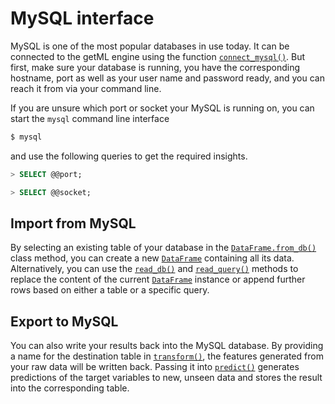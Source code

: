 # MySQL interface

MySQL is one of the most popular databases in use today. It can be connected to the getML engine using the function [`connect_mysql()`](getml/database/connect_mysql). But first, make sure your database is running, you have the corresponding hostname, port as well as your user name and password ready, and you can reach it from via your command line.

If you are unsure which port or socket your MySQL is running on, you can start the `mysql` command line interface
```bash
$ mysql
```
and use the following queries to get the required insights.

```sql
> SELECT @@port;

> SELECT @@socket;
```

## Import from MySQL

By selecting an existing table of your database in the [`DataFrame.from_db()`](getml/data/DataFrame/from_db) class method, you can create a new [`DataFrame`](getml/data/DataFrame) containing all its data.
Alternatively, you can use the [`read_db()`](getml/data/DataFrame/read_db) and [`read_query()`](getml/data/DataFrame/read_query) methods to replace the content of the current [`DataFrame`](getml/data/DataFrame) instance or append further rows based on either a table or a specific query.

## Export to MySQL

You can also write your results back into the MySQL database. By providing a name for the destination table in [`transform()`](getml/pipeline/Pipeline/transform), the features generated from your raw data will be written back. Passing it into [`predict()`](getml/pipeline/Pipeline/predict) generates predictions of the target variables to new, unseen data and stores the result into the corresponding table.

[1]: https://www.mysql.com
